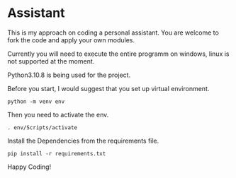 # Assistant
 
This is my approach on coding a personal assistant. You are welcome to fork the code and apply your own modules.

Currently you will need to execute the entire programm on windows, linux is not supported at the moment.

Python3.10.8 is being used for the project.

Before you start, I would suggest that you set up virtual environment.

```python -m venv env```

Then you need to activate the env.

```. env/Scripts/activate```

Install the Dependencies from the requirements file.

```pip install -r requirements.txt```

Happy Coding!
